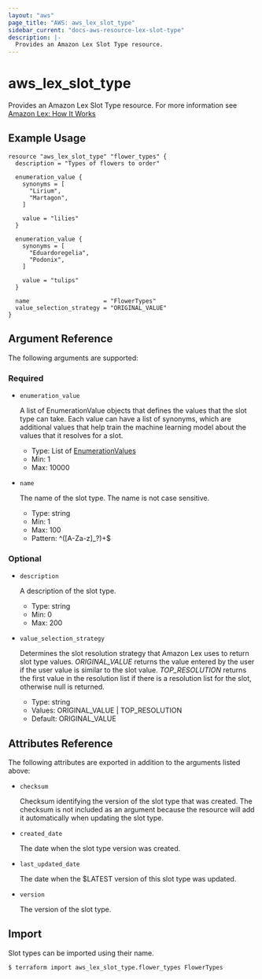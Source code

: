 ```yaml
---
layout: "aws"
page_title: "AWS: aws_lex_slot_type"
sidebar_current: "docs-aws-resource-lex-slot-type"
description: |-
  Provides an Amazon Lex Slot Type resource.
---
```


# aws_lex_slot_type

Provides an Amazon Lex Slot Type resource. For more information see 
[Amazon Lex: How It Works](https://docs.aws.amazon.com/lex/latest/dg/how-it-works.html)

## Example Usage

```hcl
resource "aws_lex_slot_type" "flower_types" {
  description = "Types of flowers to order"

  enumeration_value {
    synonyms = [
      "Lirium",
      "Martagon",
    ]

    value = "lilies"
  }

  enumeration_value {
    synonyms = [
      "Eduardoregelia",
      "Podonix",
    ]

    value = "tulips"
  }

  name                     = "FlowerTypes"
  value_selection_strategy = "ORIGINAL_VALUE"
}
```

## Argument Reference

The following arguments are supported:

### Required

* `enumeration_value`

	A list of EnumerationValue objects that defines the values that the slot type can take. Each
	value can have a list of synonyms, which are additional values that help train the machine
	learning model about the values that it resolves for a slot.

    * Type: List of [EnumerationValues](/docs/providers/aws/r/lex_enumeration_value.html)
    * Min: 1
    * Max: 10000

* `name`

	The name of the slot type. The name is not case sensitive.

    * Type: string
    * Min: 1
    * Max: 100
    * Pattern: ^([A-Za-z]_?)+$

### Optional

* `description`

	A description of the slot type.

    * Type: string
    * Min: 0
    * Max: 200

* `value_selection_strategy`

	Determines the slot resolution strategy that Amazon Lex uses to return slot type values.
	*ORIGINAL_VALUE* returns the value entered by the user if the user value is similar to the slot
	value. *TOP_RESOLUTION* returns the first value in the resolution list if there is a resolution
	list for the slot, otherwise null is returned.

    * Type: string
    * Values: ORIGINAL_VALUE | TOP_RESOLUTION
    * Default: ORIGINAL_VALUE

## Attributes Reference

The following attributes are exported in addition to the arguments listed above:

* `checksum`

	Checksum identifying the version of the slot type that was created. The checksum is not included
	as an argument because the resource will add it automatically when updating the slot type.

* `created_date`

	The date when the slot type version was created.

* `last_updated_date`

	The date when the $LATEST version of this slot type was updated.

* `version`

	The version of the slot type.

## Import

Slot types can be imported using their name.

```
$ terraform import aws_lex_slot_type.flower_types FlowerTypes
```
